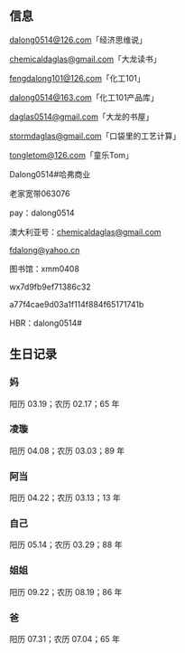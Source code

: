 ## 信息

dalong0514@126.com「经济思维说」

chemicaldaglas@gmail.com「大龙读书」

fengdalong101@126.com「化工101」

dalong0514@163.com「化工101产品库」

daglas0514@gmail.com「大龙的书屋」

stormdaglas@gmail.com「口袋里的工艺计算」

tongletom@126.com「童乐Tom」

Dalong0514#哈弗商业

老家宽带063076

pay：dalong0514

澳大利亚号：chemicaldaglas@gmail.com

fdalong@yahoo.cn

图书馆：xmm0408

wx7d9fb9ef71386c32

a77f4cae9d03a1f114f884f65171741b

HBR：dalong0514#

## 生日记录

### 妈

阳历 03.19；农历 02.17；65 年

### 凌璇

阳历 04.08；农历 03.03；89 年

### 阿当

阳历 04.22；农历 03.13；13 年

### 自己

阳历 05.14；农历 03.29；88 年

### 姐姐

阳历 09.22；农历 08.19；86 年

### 爸

阳历 07.31；农历 07.04；65 年